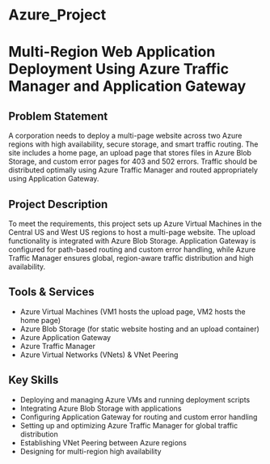 # Azure_Project

# Multi-Region Web Application Deployment Using Azure Traffic Manager and Application Gateway

## Problem Statement
A corporation needs to deploy a multi-page website across two Azure regions with high availability, secure storage, and smart traffic routing. The site includes a home page, an upload page that stores files in Azure Blob Storage, and custom error pages for 403 and 502 errors. Traffic should be distributed optimally using Azure Traffic Manager and routed appropriately using Application Gateway.

## Project Description
To meet the requirements, this project sets up Azure Virtual Machines in the Central US and West US regions to host a multi-page website. The upload functionality is integrated with Azure Blob Storage. Application Gateway is configured for path-based routing and custom error handling, while Azure Traffic Manager ensures global, region-aware traffic distribution and high availability.

## Tools & Services
- Azure Virtual Machines (VM1 hosts the upload page, VM2 hosts the home page)  
- Azure Blob Storage (for static website hosting and an upload container)  
- Azure Application Gateway  
- Azure Traffic Manager  
- Azure Virtual Networks (VNets) & VNet Peering  

## Key Skills
- Deploying and managing Azure VMs and running deployment scripts  
- Integrating Azure Blob Storage with applications  
- Configuring Application Gateway for routing and custom error handling  
- Setting up and optimizing Azure Traffic Manager for global traffic distribution  
- Establishing VNet Peering between Azure regions  
- Designing for multi-region high availability  
